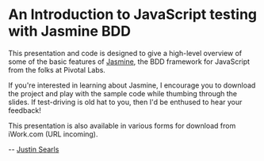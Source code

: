 # An Introduction to JavaScript testing with Jasmine BDD 

This presentation and code is designed to give a high-level overview of some of the basic features of [Jasmine](http://pivotal.github.com/jasmine), the BDD framework for JavaScript from the folks at Pivotal Labs.

If you're interested in learning about Jasmine, I encourage you to download the project and play with the sample code while thumbing through the slides. If test-driving is old hat to you, then I'd be enthused to hear your feedback!  

This presentation is also available in various forms for download from iWork.com (URL incoming).

-- [Justin Searls](http://about.me/searls)